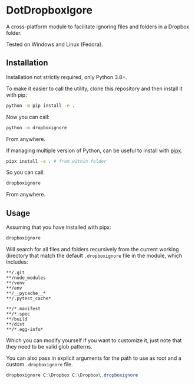 # DotDropboxIgore

A cross-platform module to facilitate ignoring files and folders in a Dropbox folder.

Tested on Windows and Linux (Fedora).

## Installation

Installation not strictly required, only Python 3.8+.

To make it easier to call the utility, clone this repository and then install it with pip:

```bash
python -m pip install -e .
```

Now you can call:

```bash
python -m dropboxignore
```

From anywhere.

If managing multiple version of Python, can be useful to install with [pipx](https://github.com/pypa/pipx).

```bash
pipx install -e . # from within folder
```

So you can call:

```bash
dropboxignore
```

From anywhere.

## Usage

Assuming that you have installed with pipx:

```bash
dropboxignore
```

Will search for all files and folders recursively from the current working directory that match the default `.dropboxignore` file in the module, which includes:

```
**/.git
**/node_modules
**/venv
**/env
**/__pycache__*
**/.pytest_cache*

**/*.manifest
**/*.spec
**/build
**/dist
**/*.egg-info*
```

Which you can modify yourself if you want to customize it, just note that they need to be valid glob patterns.

You can also pass in explicit arguments for the path to use as root and a custom `.dropboxignore` file.

```powershell
dropboxignore C:\Dropbox C:\Dropbox\.dropboxignore
```
